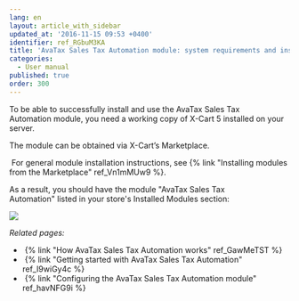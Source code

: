 ```yaml
---
lang: en
layout: article_with_sidebar
updated_at: '2016-11-15 09:53 +0400'
identifier: ref_RGbuM3KA
title: 'AvaTax Sales Tax Automation module: system requirements and installation'
categories:
  - User manual
published: true
order: 300
---
```



To be able to successfully install and use the AvaTax Sales Tax Automation module, you need a working copy of X-Cart 5 installed on your server.

The module can be obtained via X-Cart’s Marketplace.

 For general module installation instructions, see {% link "Installing modules from the Marketplace" ref_Vn1mMUw9 %}.

As a result, you should have the module "AvaTax Sales Tax Automation" listed in your store's Installed Modules section:

![]({{site.baseurl}}/attachments/8749232/8717391.png)

_Related pages:_

*   {% link "How AvaTax Sales Tax Automation works" ref_GawMeTST %}
*   {% link "Getting started with AvaTax Sales Tax Automation" ref_I9wiGy4c %}
*   {% link "Configuring the AvaTax Sales Tax Automation module" ref_havNFG9i %}

